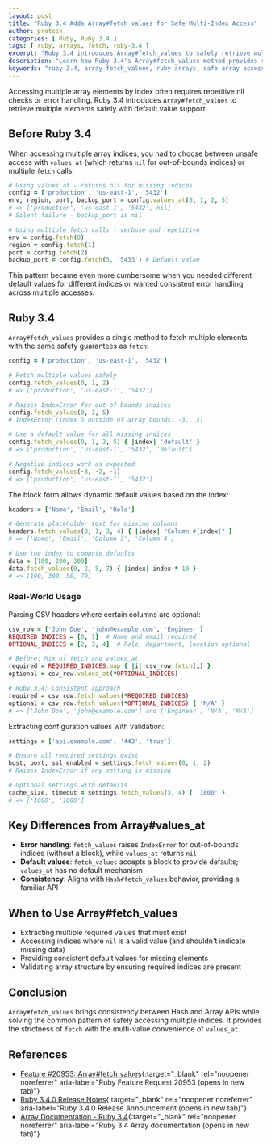 ```yaml
---
layout: post
title: "Ruby 3.4 Adds Array#fetch_values for Safe Multi-Index Access"
author: prateek
categories: [ Ruby, Ruby 3.4 ]
tags: [ ruby, arrays, fetch, ruby-3.4 ]
excerpt: "Ruby 3.4 introduces Array#fetch_values to safely retrieve multiple array elements with default value support, bringing consistency with Hash#fetch_values."
description: "Learn how Ruby 3.4's Array#fetch_values method provides safe multi-index array access with default values and block support, solving common nil-checking patterns."
keywords: "ruby 3.4, array fetch_values, ruby arrays, safe array access, ruby default values, array methods, hash fetch_values, ruby index error handling"
---
```


Accessing multiple array elements by index often requires repetitive nil checks or error handling. Ruby 3.4 introduces `Array#fetch_values` to retrieve multiple elements safely with default value support.

## Before Ruby 3.4

When accessing multiple array indices, you had to choose between unsafe access with `values_at` (which returns `nil` for out-of-bounds indices) or multiple `fetch` calls:

```ruby
# Using values_at - returns nil for missing indices
config = ['production', 'us-east-1', '5432']
env, region, port, backup_port = config.values_at(0, 1, 2, 5)
# => ['production', 'us-east-1', '5432', nil]
# Silent failure - backup_port is nil

# Using multiple fetch calls - verbose and repetitive
env = config.fetch(0)
region = config.fetch(1)
port = config.fetch(2)
backup_port = config.fetch(5, '5433') # Default value
```

This pattern became even more cumbersome when you needed different default values for different indices or wanted consistent error handling across multiple accesses.

## Ruby 3.4

`Array#fetch_values` provides a single method to fetch multiple elements with the same safety guarantees as `fetch`:

```ruby
config = ['production', 'us-east-1', '5432']

# Fetch multiple values safely
config.fetch_values(0, 1, 2)
# => ['production', 'us-east-1', '5432']

# Raises IndexError for out-of-bounds indices
config.fetch_values(0, 1, 5)
# IndexError (index 5 outside of array bounds: -3...3)

# Use a default value for all missing indices
config.fetch_values(0, 1, 2, 5) { |index| 'default' }
# => ['production', 'us-east-1', '5432', 'default']

# Negative indices work as expected
config.fetch_values(-3, -2, -1)
# => ['production', 'us-east-1', '5432']
```

The block form allows dynamic default values based on the index:

```ruby
headers = ['Name', 'Email', 'Role']

# Generate placeholder text for missing columns
headers.fetch_values(0, 1, 3, 4) { |index| "Column #{index}" }
# => ['Name', 'Email', 'Column 3', 'Column 4']

# Use the index to compute defaults
data = [100, 200, 300]
data.fetch_values(0, 2, 5, 7) { |index| index * 10 }
# => [100, 300, 50, 70]
```

### Real-World Usage

Parsing CSV headers where certain columns are optional:

```ruby
csv_row = ['John Doe', 'john@example.com', 'Engineer']
REQUIRED_INDICES = [0, 1]  # Name and email required
OPTIONAL_INDICES = [2, 3, 4]  # Role, department, location optional

# Before: Mix of fetch and values_at
required = REQUIRED_INDICES.map { |i| csv_row.fetch(i) }
optional = csv_row.values_at(*OPTIONAL_INDICES)

# Ruby 3.4: Consistent approach
required = csv_row.fetch_values(*REQUIRED_INDICES)
optional = csv_row.fetch_values(*OPTIONAL_INDICES) { 'N/A' }
# => ['John Doe', 'john@example.com'] and ['Engineer', 'N/A', 'N/A']
```

Extracting configuration values with validation:

```ruby
settings = ['api.example.com', '443', 'true']

# Ensure all required settings exist
host, port, ssl_enabled = settings.fetch_values(0, 1, 2)
# Raises IndexError if any setting is missing

# Optional settings with defaults
cache_size, timeout = settings.fetch_values(3, 4) { '1000' }
# => ['1000', '1000']
```

## Key Differences from Array#values_at

- **Error handling**: `fetch_values` raises `IndexError` for out-of-bounds indices (without a block), while `values_at` returns `nil`
- **Default values**: `fetch_values` accepts a block to provide defaults; `values_at` has no default mechanism
- **Consistency**: Aligns with `Hash#fetch_values` behavior, providing a familiar API

## When to Use Array#fetch_values

- Extracting multiple required values that must exist
- Accessing indices where `nil` is a valid value (and shouldn't indicate missing data)
- Providing consistent default values for missing elements
- Validating array structure by ensuring required indices are present

## Conclusion

`Array#fetch_values` brings consistency between Hash and Array APIs while solving the common pattern of safely accessing multiple indices. It provides the strictness of `fetch` with the multi-value convenience of `values_at`.

## References

- [Feature #20953: Array#fetch_values](https://bugs.ruby-lang.org/issues/20953){:target="_blank" rel="noopener noreferrer" aria-label="Ruby Feature Request 20953 (opens in new tab)"}
- [Ruby 3.4.0 Release Notes](https://www.ruby-lang.org/en/news/2024/12/25/ruby-3-4-0-released/){:target="_blank" rel="noopener noreferrer" aria-label="Ruby 3.4.0 Release Announcement (opens in new tab)"}
- [Array Documentation - Ruby 3.4](https://docs.ruby-lang.org/en/3.4/Array.html#method-i-fetch_values){:target="_blank" rel="noopener noreferrer" aria-label="Ruby 3.4 Array documentation (opens in new tab)"}
